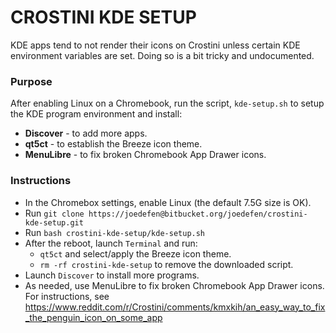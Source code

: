 # CROSTINI KDE SETUP #
KDE apps tend to not render their icons on Crostini unless certain KDE environment variables are set.
Doing so is a bit tricky and undocumented.


### Purpose ###

After enabling Linux on a Chromebook, run the script, `kde-setup.sh` to setup the KDE program environment and install:

* **Discover** - to add more apps.
* **qt5ct** - to establish the Breeze icon theme.
* **MenuLibre** - to fix broken Chromebook App Drawer icons.

### Instructions ###

* In the Chromebox settings, enable Linux (the default 7.5G size is OK).
* Run `git clone https://joedefen@bitbucket.org/joedefen/crostini-kde-setup.git`
* Run `bash crostini-kde-setup/kde-setup.sh`
* After the reboot, launch `Terminal` and run:
    * `qt5ct` and select/apply the Breeze icon theme.
    * `rm -rf crostini-kde-setup` to remove the downloaded script.
* Launch `Discover` to install more programs.
* As needed, use MenuLibre to fix broken Chromebook App Drawer icons.  For instructions, see https://www.reddit.com/r/Crostini/comments/kmxkih/an_easy_way_to_fix_the_penguin_icon_on_some_app
